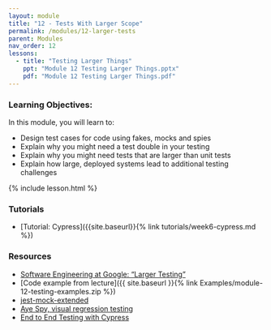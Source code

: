 ```yaml
---
layout: module
title: "12 - Tests With Larger Scope"
permalink: /modules/12-larger-tests
parent: Modules
nav_order: 12
lessons: 
  - title: "Testing Larger Things"
    ppt: "Module 12 Testing Larger Things.pptx"
    pdf: "Module 12 Testing Larger Things.pdf"
---
```

### Learning Objectives:
In this module, you will learn to:
* Design test cases for code using fakes, mocks and spies
* Explain why you might need a test double in your testing
* Explain why you might need tests that are larger than unit tests
* Explain how large, deployed systems lead to additional testing challenges



{% include lesson.html %}


### Tutorials
* [Tutorial: Cypress]({{site.baseurl}}{% link tutorials/week6-cypress.md %})



### Resources
* [Software Engineering at Google: “Larger Testing”](https://learning.oreilly.com/library/view/software-engineering-at/9781492082781/ch14.html)
* [Code example from lecture]({{ site.baseurl }}{% link Examples/module-12-testing-examples.zip %})
* [jest-mock-extended](https://www.npmjs.com/package/jest-mock-extended)
* [Aye Spy, visual regression testing](https://github.com/newsuk/AyeSpy?tab=readme-ov-file)
* [End to End Testing with Cypress](https://docs.cypress.io/guides/end-to-end-testing/writing-your-first-end-to-end-test)